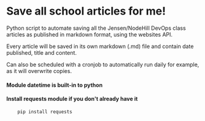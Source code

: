 # Save all school articles for me!
Python script to automate saving all the Jensen/NodeHill DevOps class articles as published in markdown format, using the websites API.

Every article will be saved in its own markdown (.md) file and contain date published, title and content.

Can also be scheduled with a cronjob to automatically run daily for example, as it will overwrite copies.


#### Module datetime is built-in to python

#### Install requests module if you don't already have it
```
    pip install requests
```


